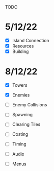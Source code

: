TODO

5/12/22
===
* [x] Island Connection
* [x] Resources
* [x] Building

8/12/22
===

* [x] Towers
* [x] Enemies

* [ ] Enemy Collisions

* [ ] Spawning

* [ ] Clearing Tiles
* [ ] Costing

* [ ] Timing
* [ ] Audio

* [ ] Menus

